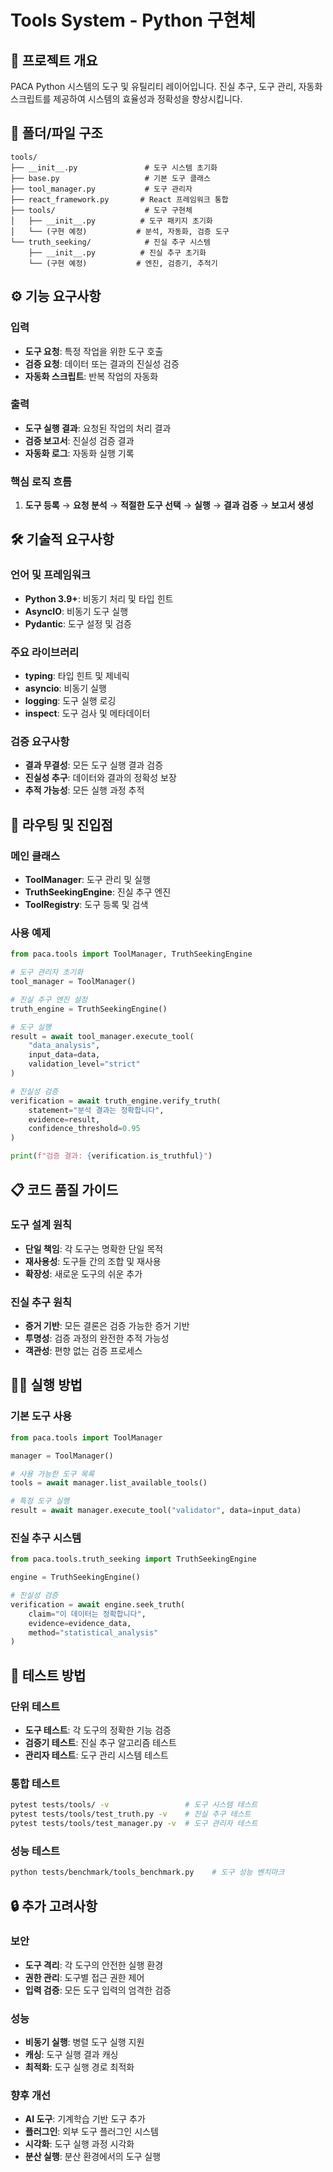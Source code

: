 # Tools System - Python 구현체

## 🎯 프로젝트 개요
PACA Python 시스템의 도구 및 유틸리티 레이어입니다. 진실 추구, 도구 관리, 자동화 스크립트를 제공하여 시스템의 효율성과 정확성을 향상시킵니다.

## 📁 폴더/파일 구조

```
tools/
├── __init__.py               # 도구 시스템 초기화
├── base.py                   # 기본 도구 클래스
├── tool_manager.py           # 도구 관리자
├── react_framework.py       # React 프레임워크 통합
├── tools/                    # 도구 구현체
│   ├── __init__.py          # 도구 패키지 초기화
│   └── (구현 예정)           # 분석, 자동화, 검증 도구
└── truth_seeking/            # 진실 추구 시스템
    ├── __init__.py          # 진실 추구 초기화
    └── (구현 예정)           # 엔진, 검증기, 추적기
```

## ⚙️ 기능 요구사항

### 입력
- **도구 요청**: 특정 작업을 위한 도구 호출
- **검증 요청**: 데이터 또는 결과의 진실성 검증
- **자동화 스크립트**: 반복 작업의 자동화

### 출력
- **도구 실행 결과**: 요청된 작업의 처리 결과
- **검증 보고서**: 진실성 검증 결과
- **자동화 로그**: 자동화 실행 기록

### 핵심 로직 흐름
1. **도구 등록** → **요청 분석** → **적절한 도구 선택** → **실행** → **결과 검증** → **보고서 생성**

## 🛠️ 기술적 요구사항

### 언어 및 프레임워크
- **Python 3.9+**: 비동기 처리 및 타입 힌트
- **AsyncIO**: 비동기 도구 실행
- **Pydantic**: 도구 설정 및 검증

### 주요 라이브러리
- **typing**: 타입 힌트 및 제네릭
- **asyncio**: 비동기 실행
- **logging**: 도구 실행 로깅
- **inspect**: 도구 검사 및 메타데이터

### 검증 요구사항
- **결과 무결성**: 모든 도구 실행 결과 검증
- **진실성 추구**: 데이터와 결과의 정확성 보장
- **추적 가능성**: 모든 실행 과정 추적

## 🚀 라우팅 및 진입점

### 메인 클래스
- **ToolManager**: 도구 관리 및 실행
- **TruthSeekingEngine**: 진실 추구 엔진
- **ToolRegistry**: 도구 등록 및 검색

### 사용 예제
```python
from paca.tools import ToolManager, TruthSeekingEngine

# 도구 관리자 초기화
tool_manager = ToolManager()

# 진실 추구 엔진 설정
truth_engine = TruthSeekingEngine()

# 도구 실행
result = await tool_manager.execute_tool(
    "data_analysis",
    input_data=data,
    validation_level="strict"
)

# 진실성 검증
verification = await truth_engine.verify_truth(
    statement="분석 결과는 정확합니다",
    evidence=result,
    confidence_threshold=0.95
)

print(f"검증 결과: {verification.is_truthful}")
```

## 📋 코드 품질 가이드

### 도구 설계 원칙
- **단일 책임**: 각 도구는 명확한 단일 목적
- **재사용성**: 도구들 간의 조합 및 재사용
- **확장성**: 새로운 도구의 쉬운 추가

### 진실 추구 원칙
- **증거 기반**: 모든 결론은 검증 가능한 증거 기반
- **투명성**: 검증 과정의 완전한 추적 가능성
- **객관성**: 편향 없는 검증 프로세스

## 🏃‍♂️ 실행 방법

### 기본 도구 사용
```python
from paca.tools import ToolManager

manager = ToolManager()

# 사용 가능한 도구 목록
tools = await manager.list_available_tools()

# 특정 도구 실행
result = await manager.execute_tool("validator", data=input_data)
```

### 진실 추구 시스템
```python
from paca.tools.truth_seeking import TruthSeekingEngine

engine = TruthSeekingEngine()

# 진실성 검증
verification = await engine.seek_truth(
    claim="이 데이터는 정확합니다",
    evidence=evidence_data,
    method="statistical_analysis"
)
```

## 🧪 테스트 방법

### 단위 테스트
- **도구 테스트**: 각 도구의 정확한 기능 검증
- **검증기 테스트**: 진실 추구 알고리즘 테스트
- **관리자 테스트**: 도구 관리 시스템 테스트

### 통합 테스트
```bash
pytest tests/tools/ -v                 # 도구 시스템 테스트
pytest tests/tools/test_truth.py -v    # 진실 추구 테스트
pytest tests/tools/test_manager.py -v  # 도구 관리자 테스트
```

### 성능 테스트
```bash
python tests/benchmark/tools_benchmark.py    # 도구 성능 벤치마크
```

## 🔒 추가 고려사항

### 보안
- **도구 격리**: 각 도구의 안전한 실행 환경
- **권한 관리**: 도구별 접근 권한 제어
- **입력 검증**: 모든 도구 입력의 엄격한 검증

### 성능
- **비동기 실행**: 병렬 도구 실행 지원
- **캐싱**: 도구 실행 결과 캐싱
- **최적화**: 도구 실행 경로 최적화

### 향후 개선
- **AI 도구**: 기계학습 기반 도구 추가
- **플러그인**: 외부 도구 플러그인 시스템
- **시각화**: 도구 실행 과정 시각화
- **분산 실행**: 분산 환경에서의 도구 실행